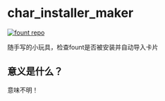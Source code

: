 # char_installer_maker

[![fount repo](https://steve02081504.github.io/fount/badges/fount_repo.svg)](https://github.com/steve02081504/fount)  

随手写的小玩具，检查fount是否被安装并自动导入卡片

## 意义是什么？

意味不明！
